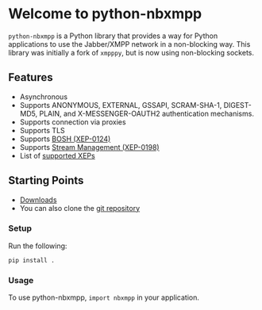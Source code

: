 # Welcome to python-nbxmpp

`python-nbxmpp` is a Python library that provides a way for Python applications to use the Jabber/XMPP network in a non-blocking way. This library was initially a fork of `xmpppy`, but is now using non-blocking sockets.

## Features

* Asynchronous
* Supports ANONYMOUS, EXTERNAL, GSSAPI, SCRAM-SHA-1, DIGEST-MD5, PLAIN, and X-MESSENGER-OAUTH2 authentication mechanisms.
* Supports connection via proxies
* Supports TLS
* Supports [BOSH (XEP-0124)](https://xmpp.org/extensions/xep-0124.html)
* Supports [Stream Management (XEP-0198)](https://xmpp.org/extensions/xep-0198.html)
* List of [supported XEPs](https://dev.gajim.org/gajim/python-nbxmpp/-/wikis/Supported-XEPs-in-python-nbxmpp/)

## Starting Points

* [Downloads](https://dev.gajim.org/gajim/python-nbxmpp/tags)
* You can also clone the [git repository](https://dev.gajim.org/gajim/python-nbxmpp.git)

### Setup

Run the following:

    pip install .

### Usage

To use python-nbxmpp, `import nbxmpp` in your application.
